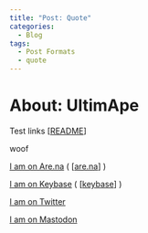 ```yaml
---
title: "Post: Quote"
categories:
  - Blog
tags:
  - Post Formats
  - quote
---
```

# About: UltimApe

Test links [[README]]

woof

[I am on Are.na](https://www.are.na/ultimape/woof) ( [[are.na]] )

[I am on Keybase](https://keybase.pub/ultimape/woof/woof) ( [[keybase]] )

[I am on Twitter](https://twitter.com/ultimape/)

[I am on Mastodon](https://mastodon.social/@ultimape)

[//begin]: # "Autogenerated link references for markdown compatibility"
[README]: ../../../README.md "Garden"
[are.na]: ../../websites/are.na.md "About: Are.na"
[keybase]: ../../websites/keybase.md "About: Keybase"
[//end]: # "Autogenerated link references"